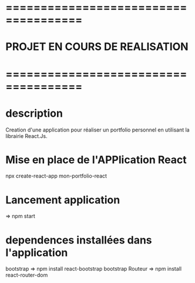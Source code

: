 # =====================================
#     PROJET EN COURS DE REALISATION
# =====================================


# description
Creation d'une application pour réaliser un portfolio personnel en utilisant la librairie React.Js.


# Mise en place de l'APPlication React

npx create-react-app mon-portfolio-react

# Lancement application

=>  npm start

# dependences installées dans l'application

bootstrap => npm install react-bootstrap bootstrap
Routeur => npm install react-router-dom





